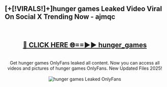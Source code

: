 <h2>[+[!VIRALS!]+]hunger games Leaked Video Viral On Social X Trending Now - ajmqc</h2>
<br>
<div align="center">
<h2><a href="https://libra.edu.pl?hunger_games" rel="nofollow">🔴 CLICK HERE 🌐==►► hunger_games</a></h2>
<br>
Get hunger games OnlyFans leaked all content. Now you can access all videos and pictures of hunger games OnlyFans. New Updated Files 2025!
<br>
<br>
<a href="https://libra.edu.pl?hunger_games" rel="nofollow" data-target="animated-image.originalLink"><img src="https://i.ibb.co.com/WyWwxjT/player-gif2.gif" alt="hunger games Leaked OnlyFans" style="max-width: 100%; display: inline-block;" data-target="animated-image.originalImage"></a>
</div>
<br>
